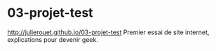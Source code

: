 # 03-projet-test
http://julierouet.github.io/03-projet-test
Premier essai de site internet, explications pour devenir geek.
